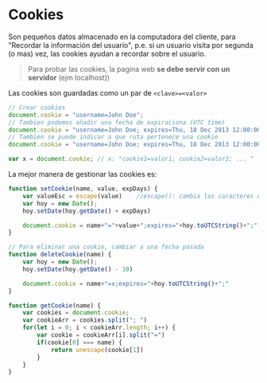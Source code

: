 # Cookies

Son pequeños datos almacenado en la computadora del cliente, para "Recordar la información del usuario", p.e. si un usuario visita por segunda (o mas) vez, las cookies ayudan a recordar sobre el usuario.

>Para probar las cookies, la pagina web __se debe servir con un servidor__ (ejm localhost))

Las cookies son guardadas como un par de `<clave>=<valor>`

```javascript
// Crear cookies
document.cookie = "username=John Doe";
// Tambien podemos añadir una fecha de expiraciona (UTC time)
document.cookie = "username=John Doe; expires=Thu, 18 Dec 2013 12:00:00 UTC";
// Tambien se puede indicar a que ruta pertenece una cookie
document.cookie = "username=John Doe; expires=Thu, 18 Dec 2013 12:00:00 UTC; path=/"; // por defecto es "/"

var x = document.cookie; // x: "cookie1=valor1; cookie2=valor2; ... "
```

La mejor manera de gestionar las cookies es:

```javascript
function setCookie(name, value, expDays) {
    var valueEsc = escape(value)    //escape(): cambia los caracteres especiales a su ascii
    var hoy = new Date();
    hoy.setDate(hoy.getDate() + expDays)

    document.cookie = name+"="+value+";expires="+hoy.toUTCString()+";"
}

// Para eliminar una cookie, cambiar a una fecha pasada
function deleteCookie(name) {
    var hoy = new Date();
    hoy.setDate(hoy.getDate() - 10)

    document.cookie = name+"=x;expires="+hoy.toUTCString()+";"
}

function getCookie(name) {
    var cookies = document.cookie;
    var cookieArr = cookies.split("; ")
    for(let i = 0; i < cookieArr.length; i++) {
        var cookie = cookieArr[i].split("=")
        if(cookie[0] === name) {
            return unescape(cookie[1])
        } 
    }
}

```

